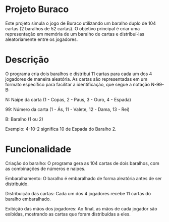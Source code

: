 # Projeto Buraco
Este projeto simula o jogo de Buraco utilizando um baralho duplo de 104 cartas (2 baralhos de 52 cartas). O objetivo principal é criar uma representação em memória de um baralho de cartas e distribuí-las aleatoriamente entre os jogadores.

# Descrição
O programa cria dois baralhos e distribui 11 cartas para cada um dos 4 jogadores de maneira aleatória. As cartas são representadas em um formato específico para facilitar a identificação, que segue a notação N-99-B:

N: Naipe da carta (1 - Copas, 2 - Paus, 3 - Ouro, 4 - Espada)

99: Número da carta (1 - Ás, 11 - Valete, 12 - Dama, 13 - Rei)

B: Baralho (1 ou 2)

Exemplo: 4-10-2 significa 10 de Espada do Baralho 2.

# Funcionalidade
Criação do baralho: O programa gera as 104 cartas de dois baralhos, com as combinações de números e naipes.

Embaralhamento: O baralho é embaralhado de forma aleatória antes de ser distribuído.

Distribuição das cartas: Cada um dos 4 jogadores recebe 11 cartas do baralho embaralhado.

Exibição das mãos dos jogadores: Ao final, as mãos de cada jogador são exibidas, mostrando as cartas que foram distribuídas a eles.
